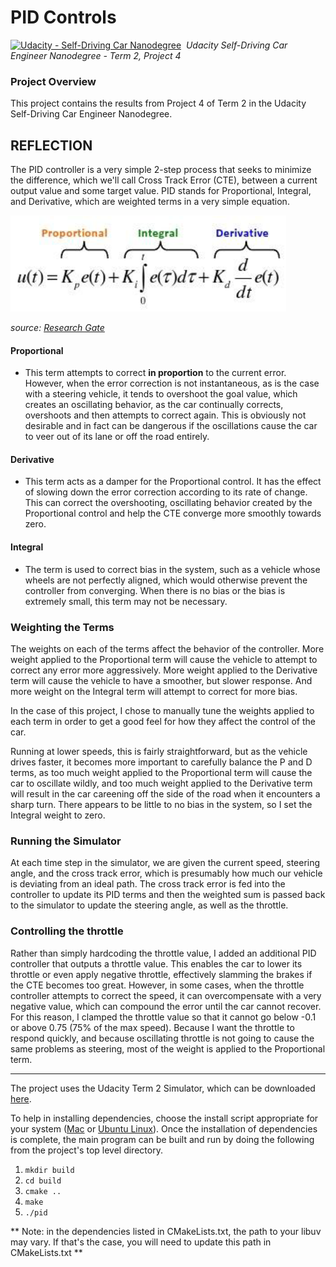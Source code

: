 # PID Controls
[![Udacity - Self-Driving Car Nanodegree](https://s3.amazonaws.com/udacity-sdc/github/shield-carnd.svg)](http://www.udacity.com/drive)&nbsp;
*Udacity Self-Driving Car Engineer Nanodegree - Term 2, Project 4*

### **Project Overview**

This project contains the results from Project 4 of Term 2 in the Udacity Self-Driving Car Engineer Nanodegree.

## REFLECTION

The PID controller is a very simple 2-step process that seeks to minimize the difference, which we'll call Cross Track Error (CTE), between a current output value and some target value. PID stands for Proportional, Integral, and Derivative, which are weighted terms in a very simple equation.

![PID Equation](./images/pid-equation.png)

*source: [Research Gate](https://www.researchgate.net/figure/281746636_fig4_Figure-5-PID-Equation)*

#### Proportional
* This term attempts to correct **in proportion** to the current error. However, when the error correction is not instantaneous, as is the case with a steering vehicle, it tends to overshoot the goal value, which creates an oscillating behavior, as the car continually corrects, overshoots and then attempts to correct again. This is obviously not desirable and in fact can be dangerous if the oscillations cause the car to veer out of its lane or off the road entirely.

#### Derivative
* This term acts as a damper for the Proportional control. It has the effect of slowing down the error correction according to its rate of change. This can correct the overshooting, oscillating behavior created by the Proportional control and help the CTE converge more smoothly towards zero.

#### Integral
* The term is used to correct bias in the system, such as a vehicle whose wheels are not perfectly aligned, which would otherwise prevent the controller from converging. When there is no bias or the bias is extremely small, this term may not be necessary.

### Weighting the Terms

The weights on each of the terms affect the behavior of the controller. More weight applied to the Proportional term will cause the vehicle to attempt to correct any error more aggressively. More weight applied to the Derivative term will cause the vehicle to have a smoother, but slower response. And more weight on the Integral term will attempt to correct for more bias.

In the case of this project, I chose to manually tune the weights applied to each term in order to get a good feel for how they affect the control of the car.

Running at lower speeds, this is fairly straightforward, but as the vehicle drives faster, it becomes more important to carefully balance the P and D terms, as too much weight applied to the Proportional term will cause the car to oscillate wildly, and too much weight applied to the Derivative term will result in the car careening off the side of the road when it encounters a sharp turn. There appears to be little to no bias in the system, so I set the Integral weight to zero.

### Running the Simulator

At each time step in the simulator, we are given the current speed, steering angle, and the cross track error, which is presumably how much our vehicle is deviating from an ideal path. The cross track error is fed into the controller to update its PID terms and then the weighted sum is passed back to the simulator to update the steering angle, as well as the throttle.

### Controlling the throttle

Rather than simply hardcoding the throttle value, I added an additional PID controller that outputs a throttle value. This enables the car to lower its throttle or even apply negative throttle, effectively slamming the brakes if the CTE becomes too great. However, in some cases, when the throttle controller attempts to correct the speed, it can overcompensate with a very negative value, which can compound the error until the car cannot recover. For this reason, I clamped the throttle value so that it cannot go below -0.1 or above 0.75 (75% of the max speed). Because I want the throttle to respond quickly, and because oscillating throttle is not going to cause the same problems as steering, most of the weight is applied to the Proportional term. 

---

The project uses the Udacity Term 2 Simulator, which can be downloaded [here](https://github.com/udacity/self-driving-car-sim/releases).

To help in installing dependencies, choose the install script appropriate for your system ([Mac](./install-mac.sh) or [Ubuntu Linux](./install-ubuntu.sh)). Once the installation of dependencies is complete, the main program can be built and run by doing the following from the project's top level directory.

1. `mkdir build`
2. `cd build`
3. `cmake ..`
4. `make`
5. `./pid`

** Note: in the dependencies listed in CMakeLists.txt, the path to your libuv may vary. If that's the case, you will need to update this path in CMakeLists.txt **
